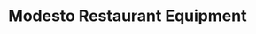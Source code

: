 ---
title: "Modesto Restaurant Equipment"
url: /modesto/modesto-restaurant-equipment/
shop: Allgemein
---